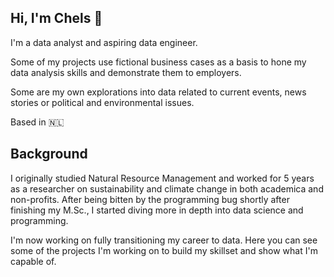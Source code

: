 ## Hi, I'm Chels 👋
I'm a data analyst and aspiring data engineer. 

Some of my projects use fictional business cases as a basis to hone my data analysis skills and demonstrate them to employers.

Some are my own explorations into data related to current events, news stories or political and environmental issues.

Based in 🇳🇱

## Background
I originally studied Natural Resource Management and worked for 5 years as a researcher on sustainability and climate change in both academica and non-profits. After being bitten by the programming bug shortly after finishing my M.Sc., I started diving more in depth into data science and programming.

I'm now working on fully transitioning my career to data. Here you can see some of the projects I'm working on to build my skillset and show what I'm capable of.


